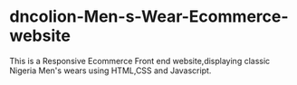 # dncolion-Men-s-Wear-Ecommerce-website
This is a Responsive Ecommerce Front end website,displaying classic Nigeria Men's wears using HTML,CSS and Javascript.
